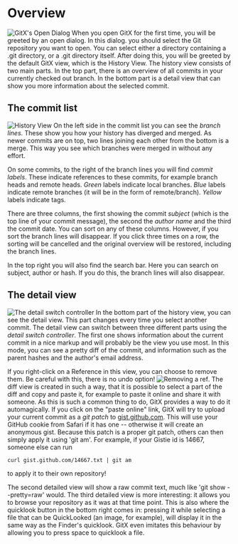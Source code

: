 Overview
========

![GitX's Open Dialog](assets/images/opendialog.png)
When you open GitX for the first time, you will be greeted by an open dialog. In this dialog. you should select the Git repository you want to open. You can select either a directory containing a .git directory, or a .git directory itself. After doing this, you will be greeted by the default GitX view, which is the History View. The history view consists of two main parts. In the top part, there is an overview of all commits in your currently checked out branch. In the bottom part is a detail view that can show you more information about the selected commit.


The commit list
---------------

![History View](assets/images/historyview.png)
On the left side in the commit list you can see the _branch lines_. These show you how your history has diverged and merged. As newer commits are on top, two lines joining each other from the bottom is a merge. This way you see which branches were merged in without any effort.

On some commits, to the right of the branch lines you will find _commit labels_. These indicate references to these commits, for example branch heads and remote heads. _Green_ labels indicate local branches. _Blue_ labels indicate remote branches (it will be in the form of remote/branch). _Yellow_ labels indicate tags.

There are three columns, the first showing the commit _subject_ (which is the top line of your commit message), the second the _author name_ and the third the commit date. You can sort on any of these columns. However, if you sort the branch lines will disappear. If you click three times on a row, the sorting will be cancelled and the original overview will be restored, including the branch lines.

In the top right you will also find the search bar. Here you can search on subject, author or hash. If you do this, the branch lines will also disappear.

The detail view
---------------

![The detail switch controller](assets/images/detailswitcher.png "The detail switch controller")
In the bottom part of the history view, you can see the detail view. This part changes every time you select another commit. The detail view can switch between three different parts using the _detail switch controller_. The first one shows information about the current commit in a nice markup and will probably be the view you use most. In this mode, you can see a pretty diff of the commit, and information such as the parent hashes and the author's email address.

If you right-click on a Reference in this view, you can choose to remove them. Be careful with this, there is no undo option! ![Removing a ref](assets/images/remove_ref.png "Removing references"). The diff view is created in such a way, that it is possible to select a part of the diff and copy and paste it, for example to paste it online and share it with someone. As this is such a common thing to do, GitX provides a way to do it automagically. If you click on the "paste online" link, GitX will try to upload your current commit as a _git patch_ to [gist.github.com](http://gist.github.com "Github's gist"). This will use your GitHub cookie from Safari if it has one -- otherwise it will create an anonymous gist. Because this patch is a proper git patch, others can then simply apply it using 'git am'. For example, if your Gistie id is 14667, someone else can run

	curl gist.github.com/14667.txt | git am

to apply it to their own repository!

The second detailed view will show a raw commit text, much like 'git show --pretty=raw' would. The third detailed view is more interesting: it allows you to browse your repository as it was at that time point. This is also where the quicklook button in the bottom right comes in: pressing it while selecting a file that can be QuickLooked (an image, for example), will display it in the same way as the Finder's quicklook. GitX even imitates this behaviour by allowing you to press space to quicklook a file.